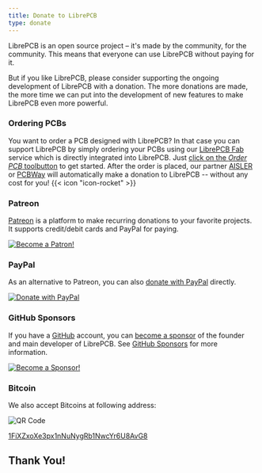```yaml
---
title: Donate to LibrePCB
type: donate
---
```


LibrePCB is an open source project – it's made by the community, for the
community. This means that everyone can use LibrePCB without paying for it.

But if you like LibrePCB, please consider supporting the ongoing development of
LibrePCB with a donation. The more donations are made, the more time we can put
into the development of new features to make LibrePCB even more powerful.


### Ordering PCBs

You want to order a PCB designed with LibrePCB? In that case you can support
LibrePCB by simply ordering your PCBs using our
[LibrePCB Fab](https://fab.librepcb.org) service which is directly integrated
into LibrePCB. Just
[click on the *Order PCB* toolbutton](https://docs.librepcb.org/#gettingstarted-order-fab) to get started. After the order is placed, our
partner [AISLER](https://aisler.net/partners/librepcb) or
[PCBWay](https://www.pcbway.com) will automatically make a donation to
LibrePCB -- without any cost for you! {{< icon "icon-rocket" >}}


### Patreon

[Patreon](https://www.patreon.com/librepcb) is a platform to make recurring
donations to your favorite projects. It supports credit/debit cards and PayPal
for paying.

[![Become a Patron!](/img/become_a_patron_button.png)](https://www.patreon.com/bePatron?u=5128815)


### PayPal

As an alternative to Patreon, you can also
[donate with PayPal](https://www.paypal.com/cgi-bin/webscr?cmd=_s-xclick&hosted_button_id=8DQ5P4TS992Q4&source=url)
directly.

[![Donate with PayPal](/img/donate_paypal_button.gif)](https://www.paypal.com/cgi-bin/webscr?cmd=_s-xclick&hosted_button_id=8DQ5P4TS992Q4&source=url)


### GitHub Sponsors

If you have a [GitHub](https://github.com) account, you can
[become a sponsor](https://github.com/sponsors/ubruhin) of the founder and
main developer of LibrePCB. See [GitHub Sponsors](https://github.com/sponsors)
for more information.

[![Become a Sponsor!](/img/become_a_sponsor_button.png)](https://github.com/sponsors/ubruhin)


### Bitcoin

We also accept Bitcoins at following address:

![QR Code](/img/donate_bitcoin_qrcode.png)

[1FiXZxoXe3px1nNuNygRb1NwcYr6U8AvG8](bitcoin:1FiXZxoXe3px1nNuNygRb1NwcYr6U8AvG8)

## Thank You!
